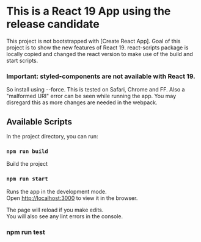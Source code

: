 # This is a React 19 App using the release candidate

This project is not bootstrapped with [Create React App].
Goal of this project is to show the new features of React 19. react-scripts package is locally copied and changed the react version to make use of the build and start scripts.

### Important: styled-components are not available with React 19.
So install using --force. This is tested on Safari, Chrome and FF. Also a "malformed URI" error can be seen while running the app. You may disregard this as more changes are needed in the webpack.

## Available Scripts

In the project directory, you can run:

### `npm run build`

Build the project

### `npm run start`

Runs the app in the development mode.\
Open [http://localhost:3000](http://localhost:3000) to view it in the browser.

The page will reload if you make edits.\
You will also see any lint errors in the console.

### npm run test


